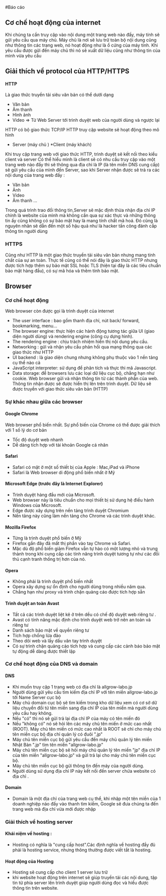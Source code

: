 #Báo cáo 
## Cơ chế hoạt động của internet
Khi chúng ta cần truy cập vào nội dung một trang web nào đấy, máy tính sẽ gửi yêu cầu qua máy chủ.
Máy chủ là nơi sẽ lưu trữ toàn bộ nội dung cũng như thông tin các trang web, nó hoạt động như là ổ cứng của máy tính.
Khi yêu cầu được gửi đến máy chủ thì nó sẽ xuất dữ liệu cũng như thông tin của mình vừa yêu cầu 
## Giải thích về protocol của HTTP/HTTPS
#### HTTP 
Là giao thức truyền tải siêu văn bản có thể dưới dạng 
* Văn bản 
* Âm thanh
* Hình ảnh
* Video 
=> Từ Web Server tới trình duyệt web của người dùng và ngược lại 

HTTP có bộ giao thức TCP/IP
HTTP truy cập website sẽ hoạt động theo mô hình 
* Server (máy chủ )
*Client (máy khách)

Khi truy cập trang web với giao thức HTTP,  trình duyệt sẽ kết nối theo kiểu client và server
Có thể hiểu mình là client sẽ có nhu cầu truy cập vào một trang web nào đấy thì sẽ thông qua địa chỉ là IP (là tên miền DNS cung cấp) sẽ gửi yêu cầu của mình 
đến Server, sao khi Server nhận được sẽ trả ra các nội dung của trang web đấy : 

* Văn bản 
* Ảnh 
* Video 
* Âm thanh ...

Trong quá trình trao đổi thông tin,Server sẽ mặc định thừa nhận địa chỉ IP chính là website của mình 
mà không cần qua sự xác thực và những thông tin ấy cũng không có sự bảo mật hay là mang tính chất mã hoá. 
Đó cũng là nguyên nhân sẽ dẫn đến một số hậu quả như là hacker tấn công đánh cắp thông tin người dùng 

### HTTPS
Cũng như HTTP là một giao thức truyền tải siêu văn bản nhưng mang tính chất của sự an toàn.
Thực tế cũng có thể nói đây là giao thức HTTP nhưng được tích hợp thêm sự bảo mật SSL hoặc TLS (hiện tại đây là các tiêu chuẩn bảo mật hàng đầu), có sự mã hóa
và thêm tính bảo mật. 
## Browser 
### Cơ chế hoạt động
Web browser còn được gọi là trình duyệt của internet 
* The user interface : bao gồm thanh địa chỉ, nút back/ forward, bookmarking, menu...
*  The browser engine: thực hiện các hành động tương tác giữa UI (giao diện người dùng) và rendering engine (công cụ dựng hình).
*  The rendering engine : chịu trách nhiệm hiển thị nội dung yêu cầu.
*  Networking : gửi và nhận yêu cầu phản hồi qua mạng thông qua các giao thức như HTTP
*  UI backend : là giao diện chung nhưng không phụ thuộc vào 1 nền tảng cụ thể nào cả 
*  JavaScript interpreter: sử dụng để phân tích và thực thi mã Javascript. 
*  Data storage: để browsers lưu các loại dữ liệu cục bộ, chẳng hạn như cookie.
Web browser gửi và nhận thông tin từ các thành phần của web. Thông tin nhận được sẽ được hiển thị 
lên trên trình duyệt. Dữ liệu sẽ được truyền với giao thức siêu văn bản (HTTP) 

### Sự khác nhau giữa các browser 
#### Google Chrome
Web browser phổ biến nhất. Sự phổ biến của Chrome có thể được giải thích với 1 số lý do cơ bản
* Tốc độ duyệt web nhanh
* Dễ dàng tích hợp với tài khoản Google cá nhân

#### Safari
* Safari có mặt ở một số thiết bị của Apple : Mac,iPad và iPhone
* Safari là Web browser di động phổ biến nhất ở Mỹ

#### Microsoft Edge (trước đây là Internet Explorer)

* Trình duyệt hàng đầu mới của Microsoft.
*  Web browser này là tiêu chuẩn cho mọi thiết bị sử dụng hệ điều hành Windows của Microsoft.
*  Edge được xây dựng trên nền tảng trình duyệt Chromium
*  Nền tảng này cũng làm nền tảng cho Chrome và các trình duyệt khác.

#### Mozilla Firefox 

* Từng là trình duyệt phổ biến ở Mỹ 
*  Firefox gần đây đã mất thị phần vào tay Chrome và Safari.
*  Mặc dù độ phổ biến giảm Firefox vẫn tự hào có một lượng nhỏ và trung thành trong khi cung cấp 
các tính năng trình duyệt tương tự như các đối thủ cạnh tranh thống trị hơn của nó.

#### Opera
* Không phải là trình duyệt phổ biến nhất 
*  Opera xây dựng sự ổn định cho người dùng trong nhiều năm qua. 
*  Chẳng hạn như proxy và trình chặn quảng cáo được tích hợp sẵn


#### Trình duyệt an toàn Avast
* Tất cả các trình duyệt liệt kê ở trên dều có chế độ duyệt web riêng tư . 
*  Avast có tính năng mặc định cho trình duyệt web trở nên an toàn và riêng tư
*  Danh sách bảo mật về quyền riêng tư 
 * Tích hợp chống lừa đảo  
 * Theo dõi web và lấy dấu vân tay trình duyệt 
 * Có sự trình chặn quảng cáo tích hợp và cung cấp các cảnh báo bảo mật tự động dễ dàng được thiết lập

### Cơ chế hoạt động của DNS và domain
#### DNS 
* Khi muốn truy cập 1 trang web có địa chỉ là allgrow-labo.jp
* Người dùng gửi yêu cầu tìm kiếm địa chỉ IP với tên miền allgrow-labo.jp tới Name Server cục bộ
* Máy chủ domain cục bộ sẽ tìm kiếm trong kho dữ liệu xem có cơ sở dữ liệu chuyển đổi từ tên miền sang địa chỉ IP của tên miền mà người dùng yêu cầu hay không.
*  Nếu "có" thì nó sẽ gửi trả lại địa chỉ IP của máy có tên miền đó
*  Nếu "không có" nó sẽ hỏi lên các máy chủ tên miền ở mức cao nhất (ROOT). Máy chủ tên miền 
 có mức cao nhất là ROOT sẽ chỉ cho máy chủ tên miền cục bộ địa chỉ quản lý có đuôi ".jp"
*  Máy chủ tên miền cục bộ gửi yêu cầu đến máy chủ quản lý tên miền Nhật Bản ".jp" tìm tên miền "allgrow-labo.jp"
*  Máy chủ tên miền cục bộ sẽ hỏi máy chủ quản lý tên miền "jp" địa chỉ IP của tên miền "allgrow-labo.jp" và gửi trả lại cho máy chủ tên miền cục bộ.
*  Máy chủ tên miền cục bộ gửi thông tin đến máy của người dùng.
* Người dùng sử dụng địa chỉ IP này kết nối đến server chứa website có địa chỉ .


#### Domain 
* Domain là một địa chỉ của trang web cụ thể, khi nhập một tên miền của 1 doanh nghiệp nào đấy vào thanh tìm kiếm, Google sẽ đưa chúng ta đến trang web mà địa chỉ vừa mới được nhập 

### Giải thích về hosting server
#### Khái niệm về hosting : 
* Hosting có nghĩa là "cung cấp host".Các định nghĩa về hosting đầy đủ phải là hosting service, nhưng thông thường được viết tắt là hosting.

#### Hoạt động của Hosting
* Hosting sẽ cung cấp cho client 1 server lưu trữ  
* khi website hoạt động trên internet sẽ giúp truyền tải các nội dung, tập tin từ phía server lên trình duyệt giúp người dùng đọc và hiểu được thông tin trên website. 
